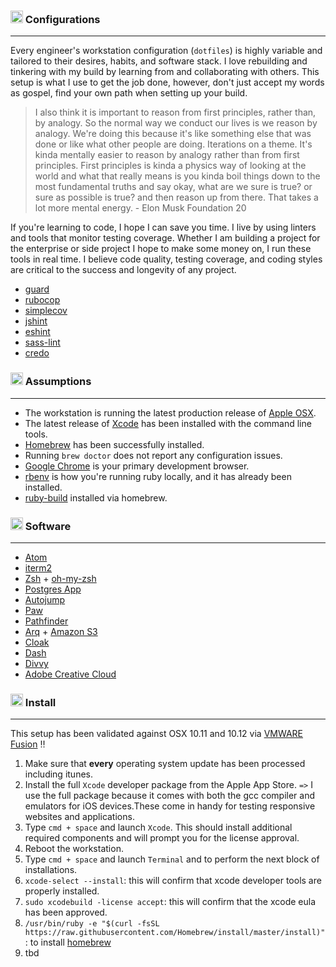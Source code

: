 ### <img src="https://cdn.rawgit.com/chrishough/my-public-data/master/my-configurations/computer.svg" height="20"> Configurations
----
Every engineer's workstation configuration (`dotfiles`) is highly variable and tailored to their desires, habits, and software stack. I love rebuilding and tinkering with my build by learning from and collaborating with others.  This setup is what I use to get the job done, however, don't just accept my words as gospel, find your own path when setting up your build.  

>I also think it is important to reason from first principles, rather than, by analogy. So the normal way we conduct our lives is we reason by analogy. We're doing this because it's like something else that was done or like what other people are doing. Iterations on a theme. It's kinda mentally easier to reason by analogy rather than from first principles. First principles is kinda a physics way of looking at the world and what that really means is you kinda boil things down to the most fundamental truths and say okay, what are we sure is true? or sure as possible is true? and then reason up from there. That takes a lot more mental energy. - Elon Musk Foundation 20

If you're learning to code, I hope I can save you time. I live by using linters and tools that monitor testing coverage.  Whether I am building a project for the enterprise or side project I hope to make some money on, I run these tools in real time.  I believe code quality, testing coverage, and coding styles are critical to the success and longevity of any project.

* [guard](https://github.com/guard/guard)
* [rubocop](https://github.com/bbatsov/rubocop)
* [simplecov](https://github.com/colszowka/simplecov)
* [jshint](https://github.com/stereobooster/jshintrb)
* [eshint](http://eslint.org/)
* [sass-lint](https://github.com/brigade/scss-lint)
* [credo](https://github.com/rrrene/credo)

### <img src="https://cdn.rawgit.com/chrishough/my-public-data/master/my-configurations/face.svg" height="20"> Assumptions

---

* The workstation is running the latest production release of [Apple OSX](http://www.apple.com/osx/).
* The latest release of [Xcode](https://developer.apple.com/xcode/) has been installed with the command line tools.
* [Homebrew](http://brew.sh/) has been successfully installed.
* Running ```brew doctor``` does not report any configuration issues.
* [Google Chrome](http://www.google.com/chrome) is your primary development browser.
* [rbenv](https://github.com/sstephenson/rbenv) is how you're running ruby locally, and it has already been installed.
* [ruby-build](https://github.com/sstephenson/ruby-build) installed via homebrew.

### <img src="https://cdn.rawgit.com/chrishough/my-public-data/master/my-configurations/toolbox.svg" height="20"> Software

---

* [Atom](https://atom.io/)
* [iterm2](http://www.iterm2.com)
* [Zsh](http://www.zsh.org/) + [oh-my-zsh](https://github.com/robbyrussell/oh-my-zsh)
* [Postgres App](http://postgresapp.com/)
* [Autojump](https://github.com/joelthelion/autojump)
* [Paw](https://luckymarmot.com/paw)
* [Pathfinder](http://cocoatech.com/pathfinder/)
* [Arq](http://www.haystacksoftware.com/arq/) + [Amazon S3](https://aws.amazon.com/s3/)
* [Cloak](https://www.getcloak.com/)
* [Dash](http://kapeli.com/dash)
* [Divvy](https://mizage.com/divvy/)
* [Adobe Creative Cloud](http://www.adobe.com/)

### <img src="https://cdn.rawgit.com/chrishough/my-public-data/master/my-configurations/installation.svg" height="20"> Install

---

This setup has been validated against OSX 10.11 and 10.12 via [VMWARE Fusion](http://www.vmware.com/products/fusion.html) :bangbang:

1. Make sure that **every** operating system update has been processed including itunes.
2. Install the full `Xcode` developer package from the Apple App Store. `=>` I use the full package because it comes with both the gcc compiler and emulators for iOS devices.These come in handy for testing responsive websites and applications.
3. Type `cmd + space` and launch `Xcode`. This should install additional required components and will prompt you for the license approval.
4. Reboot the workstation.
5. Type `cmd + space` and launch `Terminal` and to perform the next block of installations.
  1. `xcode-select --install`: this will confirm that xcode developer tools are properly installed.
  2. `sudo xcodebuild -license accept`: this will confirm that the xcode eula has been approved.
  3. `/usr/bin/ruby -e "$(curl -fsSL https://raw.githubusercontent.com/Homebrew/install/master/install)"
`: to install [homebrew](http://brew.sh/)
  4. tbd
